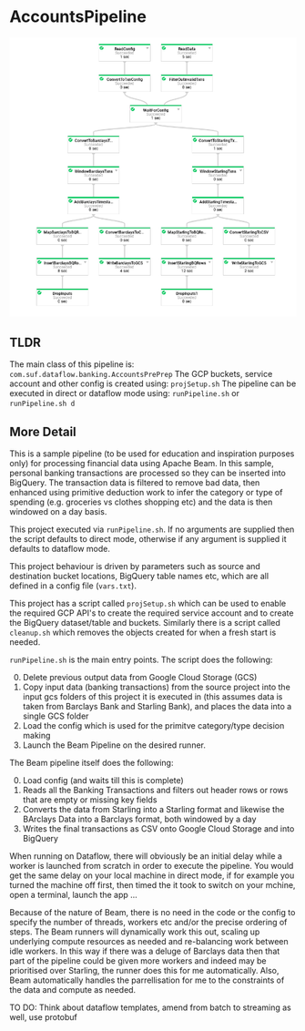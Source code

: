 # AccountsPipeline

![Graph](/docs/dflow.png)

## TLDR
The main class of this pipeline is: ```com.suf.dataflow.banking.AccountsPrePrep```
The GCP buckets, service account and other config is created using: ```projSetup.sh```
The pipeline can be executed in direct or dataflow mode using: ```runPipeline.sh``` or ```runPipeline.sh d```

## More Detail
This is a sample pipeline (to be used for education and inspiration purposes only) for processing financial data using Apache Beam. In this sample, personal banking transactions are processed so they can be inserted into BigQuery. The transaction data is filtered to remove bad data, then enhanced using primitive deduction work to infer the category or type of spending (e.g. groceries vs clothes shopping etc) and the data is then windowed on a day basis. 

This project executed via ```runPipeline.sh```. If no arguments are supplied then the script defaults to direct mode, otherwise if any argument is supplied it defaults to dataflow mode. 

This project behaviour is driven by parameters such as source and destination bucket locations, BigQuery table names etc, which are all defined in a config file (```vars.txt```).

This project has a script called ```projSetup.sh``` which can be used to enable the required GCP API's to create the required service account and to create the BigQuery dataset/table and buckets. Similarly there is a script called ```cleanup.sh``` which removes the objects created for when a fresh start is needed.

```runPipeline.sh``` is the main entry points. The script does the following:

0) Delete previous output data from Google Cloud Storage (GCS)
1) Copy input data (banking transactions) from the source project into the input gcs folders of this project it is executed in (this assumes data is taken from Barclays Bank and Starling Bank), and places the data into a single GCS folder
2) Load the config which is used for the primitve category/type decision making
3) Launch the Beam Pipeline on the desired runner.

The Beam pipeline itself does the following:

0) Load config (and waits till this is complete)
1) Reads all the Banking Transactions and filters out header rows or rows that are empty or missing key fields
2) Converts the data from Starling into a Starling format and likewise the BArclays Data into a Barclays format, both windowed by a day
3) Writes the final transactions as CSV onto Google Cloud Storage and into BigQuery

When running on Dataflow, there will obviously be an initial delay while a worker is launched from scratch in order to execute the pipeline. You would get the same delay on your local machine in direct mode, if for example you turned the machine off first, then timed the it took to switch on your mchine, open a terminal, launch the app ...

Because of the nature of Beam, there is no need in the code or the config to specify the number of threads, workers etc and/or the precise ordering of steps. The Beam runners will dynamically work this out, scaling up underlying compute resources as needed and re-balancing work between idle workers. In this way if there was a deluge of Barclays data then that part of the pipeline could be given more workers and indeed may be prioritised over Starling, the runner does this for me automatically. Also, Beam automatically handles the parrellisation for me to the constraints of the data and compute as needed.

TO DO: Think about dataflow templates, amend from batch to streaming as well, use protobuf
